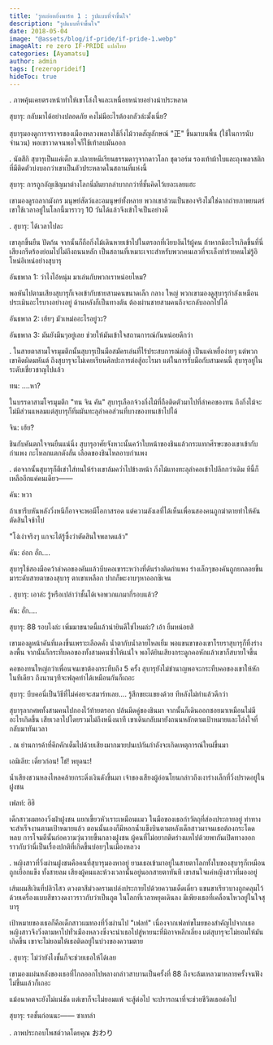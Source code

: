 ```yaml
---
title: 'รูทเย่อหยิ่งพาร์ท 1 : รูปแบบที่จำขึ้นใจ'
description: "รูปแบบที่จำขึ้นใจ"
date: 2018-05-04
image: "@assets/blog/if-pride/if-pride-1.webp"
imageAlt: re zero IF-PRIDE แปลไทย
categories: [Ayamatsu]
author: admin
tags: [rezeroprideif]
hideToc: true
---
```

.
ภาพคุ้นเคยตรงหน้าทำให้เขาโล่งใจและเหนื่อยหน่ายอย่างน่าประหลาด

สุบารุ: กลับมาได้อย่างปลอดภัย คงไม่มีอะไรต้องกลัวล่ะมั้งเนี่ย?

สุบารุมองดูการจราจรของเมืองหลวงพลางใช้กิ่งไม้วาดสัญลักษณ์ "正" ขึ้นมาบนพื้น (ใช้ในการนับจำนวน) พอเขาวาดจนพอใจก็ใช้เท้าลบมันออก

.
นัตสึกิ สุบารุเป็นแค่เด็ก ม.ปลายหนีเรียนธรรมดาๆจากดาวโลก ชุดวอร์ม รองเท้าผ้าใบและถุงพลาสติกที่มีติดตัวบ่งบอกว่าเขาเป็นตัวประหลาดในสถานที่แห่งนี้

สุบารุ: การถูกอัญเชิญมาต่างโลกนี่มันยากลำบากกว่าที่ชั้นคิดไว้เยอะเลยแฮะ

เขามองดูรถลากมังกร มนุษย์สัตว์และอมนุษย์ทั้งหลาย พวกเขาล้วนเป็นของจริงไม่ใช่ฉากถ่ายภาพยนตร์ เขาใช้เวลาอยู่ในโลกนี้มาราวๆ 10 วันได้แล้วจึงเข้าใจเป็นอย่างดี

.
สุบารุ: ได้เวลาไปละ

เขาลุกขึ้นยืน ปัดก้น จากนั้นก็ถือกิ่งไม้เดินหายเข้าไปในตรอกที่เงียบงันไร้ผู้คน ถ้าหากมีอะไรเกิดขึ้นที่นี่ เสียงกรีดร้องย่อมไปไม่ถึงถนนหลัก เป็นสถานที่เหมาะเจาะสำหรับพวกคนเลวที่จะเล็งทำร้ายคนไม่รู้อิโหน่อิเหน่อย่างสุบารุ

อันธพาล 1: ว่าไงไอ้หนุ่ม มาเล่นกับพวกเราหน่อยไหม?

พอหันไปตามเสียงสุบารุก็เจอเข้ากับชายสามคนขนาดเล็ก กลาง ใหญ่ พวกเขามองดูสุบารุกำลังเหมือนประเมินอะไรบางอย่างอยู่ ด้านหลังก็เป็นทางตัน ต้องผ่านชายสามคนถึงจะกลับออกไปได้

อันธพาล 2: เฮ้ยๆ มัวเหม่ออะไรอยู่วะ?

อันธพาล 3: มันยังมึนๆอยู่เลย ช่วยให้มันเข้าใจสถานการณ์กันหน่อยดีกว่า

.
ในสายตาสามโจรมุมตึกนั้นสุบารุเป็นมือสมัครเล่นที่ไร้ประสบการณ์ต่อสู้ เป็นแค่เหยื่อง่ายๆ แต่พวกเขาคิดผิดมหันต์ ถึงสุบารุจะไม่เคยเรียนศิลปะการต่อสู้อะไรมา แต่ในการรับมือกับสามคนนี้ สุบารุอยู่ในระดับเชี่ยวชาญไปแล้ว

ทน: ....หา?

ในบรรดาสามโจรมุมตึก "ทน จิน คัน" สุบารุเลือกจ้วงกิ่งไม้ที่ถือติดตัวมาไปที่ลำคอของทน ถึงกิ่งไม้จะไม่มีส่วนแหลมแต่สุบารุก็ทิ่มมันทะลุลำคอส่วนที่บางของทนเข้าไปได้

จิน: เฮ้ย?

ชินกับคันตกใจจนยืนแน่นิ่ง สุบารุอาศัยจังหวะนั้นคว้าใบหน้าของชินแล้วกระแทกศีรษะของเขาเข้ากับกำแพง กะโหลกแตกดังลั่น เลือดของชินไหลอาบกำแพง

.
ต่อจากนั้นสุบารุก็ตีเข่าใส่ทนให้ร่างเขาล้มคว่ำไปข้างหน้า กิ่งไม้แทงทะลุลำคอเข้าไปลึกกว่าเดิม ทีนี้ก็เหลืออีกแค่คนเดียว――

คัน: หวา

ถ้าเขารีบหันหลังวิ่งหนีก็อาจจะพอมีโอกาสรอด แต่ความลังเลที่ได้เห็นเพื่อนสองคนถูกฆ่าตายทำให้คันตัดสินใจช้าไป

"โง่เง่าจริงๆ แกจะได้รู้ซึ้งว่าตัดสินใจพลาดแล้ว"

คัน: อ่อก อั่ก....

สุบารุใช้สองมือคว้าลำคอของคันแล้วบีบคอเขาระหว่างที่ดันร่างติดกำแพง ร่างเล็กๆของคันถูกยกลอยขึ้นมาระดับสายตาของสุบารุ ตาเขาเหลือก ปากก็พะงาบๆหาออกซิเจน

.
สุบารุ: เอาล่ะ รู้หรือเปล่าว่าชั้นได้เจอพวกแกมากี่รอบแล้ว?

คัน: อั่ก....

สุบารุ: 88 รอบไงล่ะ เพิ่มมาขนาดนี้แล้วน่ายินดีใช่ไหมล่ะ? เอ้า ยิ้มหน่อยสิ

เขามองดูหน้าคันที่แดงขึ้นเพราะเลือดคั่ง น้ำตากับน้ำลายไหลเยิ้ม พอแขนขาของเขาโรยราสุบารุก็ทิ้งร่างลงพื้น จากนั้นก็กระทืบคอของทั้งสามคนซ้ำให้แน่ใจ พอได้ยินเสียงกระดูกคอหักแล้วเขาก็สบายใจขึ้น

คอของทนใหญ่กว่าเพื่อนจนเขาต้องกระทืบถึง 5 ครั้ง สุบารุยังไม่ชำนาญพอจะกระทืบคอของเขาให้หักในทีเดียว ถึงนานๆทีจะฟลุคทำได้เหมือนกันก็เถอะ

สุบารุ: บีบคอนี่เป็นวิธีที่ไม่ค่อยจะสมาร์ทเลย.... รู้สึกขยะแขยงด้วย ทีหลังไม่ทำแล้วดีกว่า

สุบารุลากศพทั้งสามคนไปกองไว้ท้ายตรอก ปล้นมีดคู่ของชินมา จากนั้นก็เดินออกซอยมาเหมือนไม่มีอะไรเกิดขึ้น เสียเวลาไปโดยรวมไม่ถึงหนึ่งนาที เขาเดินกลับมายังถนนหลักตามเป้าหมายและโล่งใจที่กลับมาทันเวลา

.
ณ ย่านการค้าที่คึกคักเต็มไปด้วยเสียงมากมายปนเปกันกำลังจะเกิดเหตุการณ์ใหม่ขึ้นมา

เอมิเลีย: เดี๋ยวก่อน! โธ่! หยุดนะ!

น้ำเสียงชวนหลงไหลคล้ายกระดิ่งเงินดังขึ้นมา เจ้าของเสียงผู้อ่อนโยนกล่าวถึงเงาร่างเล็กที่วิ่งปราดอยู่ในฝูงชน

เฟลท์: ฮิฮิ

เด็กสาวผมทองวิ่งฝ่าฝูงชน แยกเขี้ยวหัวเราะเหมือนแมว ในมือของเธอกำวัตถุที่ส่องประกายอยู่ ท่าทางจะสำเร็จงานตามเป้าหมายแล้ว ตอนนั้นเองก็มีหอกน้ำแข็งบินตามหลังเด็กสาวมาจนเธอต้องกระโดดหลบ การโจมตีนั้นก่อความวุ่นวายขึ้นกลางฝูงชน ผู้คนที่ไม่อยากติดร่างแหไปด้วยพากันเปิดทางออกราวกับว่านี่เป็นเรื่องปกติที่เกิดขึ้นบ่อยๆในเมืองหลวง

.
หญิงสาวที่วิ่งผ่านฝูงชนคือคนที่สุบารุมองหาอยู่ ยามเธอเข้ามาอยู่ในสายตาโลกทั้งใบของสุบารุก็เหมือนถูกเยือกแข็ง ทั้งสายลม เสียงผู้คนและห้วงเวลานั้นอยู่นอกสายตาทันที เขาสนใจแค่หญิงสาวที่มองอยู่

เส้นผมสีเงินที่ปลิวไสว ดวงตาสีม่วงครามเปล่งประกายไปด้วยความเด็ดเดี่ยว แขนขาเรียวบางถูกคลุมไว้ด้วยเครื่องแบบสีขาวงดงาวราวกับว่าเป็นภูต ในโลกที่เวลาหยุดเดินลง มีเพียงเธอที่เคลื่อนไหวอยู่ในใจสุบารุ

เป้าหมายของเธอก็คือเด็กสาวผมทองที่วิ่งผ่านไป "เฟลท์" เนื่องจากเฟลท์ขโมยของสำคัญไปจากเธอ หญิงสาวจึงวิ่งตามหาไปทั่วเมืองหลวงซึ่งจะนำเธอไปสู่หายนะที่มิอาจหลีกเลี่ยง แต่สุบารุจะไม่ยอมให้มันเกิดขึ้น เขาจะไม่ยอมให้เธอติดอยู่ในบ่วงของความตาย

.
สุบารุ: ไม่ว่ายังไงชั้นก็จะช่วยเธอให้ได้เลย

เขามองแผ่นหลังของเธอที่ไกลออกไปพลางกล่าวสาบานเป็นครั้งที่ 88 ถึงจะล้มเหลวมาหลายครั้งจนฟังไม่ขึ้นแล้วก็เถอะ

แม้อนาคตจะยังไม่แน่ชัด แต่เขาก็จะไม่ยอมแพ้ จะสู้ต่อไป จะปรารถนาที่จะช่วยชีวิตเธอต่อไป

สุบารุ: รอชั้นก่อนนะ―― ซาเทล่า

.
ภาพประกอบโพสต์วาดโดยคุณ おわり
